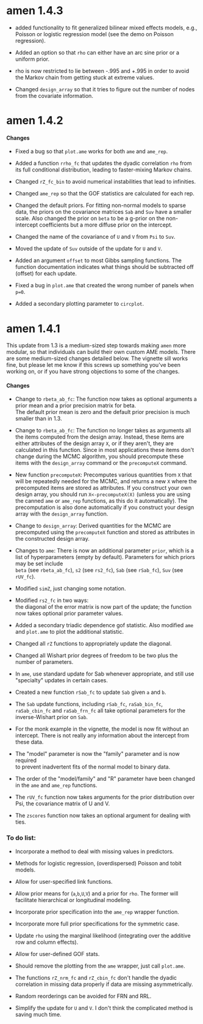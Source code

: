 # amen 1.4.3 

* added functionality to fit generalized bilinear mixed effects models, e.g., Poisson or logistic regression model (see the demo on Poisson regression). 

* Added an option so that `rho` can either have an arc sine prior or a uniform prior. 

* rho is now restricted to lie between -.995 and +.995 in order to avoid the Markov chain from getting stuck at extreme values.  

* Changed `design_array` so that it tries to figure out the number of nodes from the covariate information. 


# amen 1.4.2 

#### Changes 

* Fixed a bug so that `plot.ame` works for both `ame` and `ame_rep`. 

* Added a function `rrho_fc` that updates the dyadic correlation `rho` from its full conditional distribution, leading to faster-mixing Markov chains. 

* Changed `rZ_fc_bin` to avoid numerical instabilities that lead to infinities. 

* Changed `ame_rep` so that the GOF statistics are calculated for each rep. 

* Changed the default priors. For fitting non-normal models to sparse 
data, the priors on the covariance matrices `Sab` and `Suv` have a smaller
scale. Also changed the prior on `beta` to be a g-prior on the non-intercept 
coefficients but a more diffuse prior on the intercept. 

* Changed the name of the covariance of `U` and `V` from  `Psi` to `Suv`. 

* Moved the update of `Suv` outside of the update for `U` and `V`. 

* Added an argument `offset` to most Gibbs sampling functions. The function documentation indicates what things should be subtracted off (offset) for each update. 

* Fixed a bug in `plot.ame` that created the wrong number of panels when `p=0`.

* Added a secondary plotting parameter to  `circplot`.




# amen 1.4.1

This update from 1.3 is a medium-sized step towards making 
`amen` more modular, so that individuals can build 
their own custom AME models. 
There are some medium-sized changes detailed below. 
The vignette sill works fine, but please let me know 
if this screws up something you've been working on, 
or if you have strong objections to some of the changes. 

#### Changes    
     
* Change to `rbeta_ab_fc`: The function now takes as optional 
  arguments a prior mean
  and a prior precision matrix for beta.    
  The default prior mean is zero and the default prior
  precision is much smaller than in 1.3.   

* Change to `rbeta_ab_fc`: The function no longer takes as arguments all the 
      items  computed from the design array. Instead, these items 
      are either attributes of the design array `X`, or if 
      they aren't, they are calculated in this function. Since
      in most applications these items don't change during the
      MCMC algorithm, you should precompute these items
      with the `design_array` command or the `precomputeX`
      command. 

* New function `precomputeX`: Precomputes various quantities 
   from `X` that will be repeatedly needed for the MCMC, and 
   returns a new `X` where the precomputed items are stored 
   as attributes. If you construct your own design array, you 
   should run `X<-precomputeX(X)` (unless you are using the 
   canned `ame` or `ame_rep` functions, as this do it 
   automatically). The precomputation is also done automatically
   if you construct your design array with the `design_array` 
   function.  

* Change to `design_array`: Derived quantities for the MCMC 
   are precomputed using the `precomputeX` function and stored 
   as attributes in the constructed design array.  

* Changes to `ame`: There is now an additional parameter 
   `prior`, which is a list of hyperparameters (empty by default). 
   Parameters for which priors may be set include    
   `beta` (see `rbeta_ab_fc`), 
   `s2` (see `rs2_fc`),
   `Sab` (see `rSab_fc`),
   `Suv` (see `rUV_fc`).  

* Modified `simZ`, just changing some notation. 

* Modified `rs2_fc` in two ways:     
  the diagonal of the error matrix is now part of the update;
  the function now takes optional prior parameter values.  
 
* Added a secondary triadic dependence gof statistic. Also 
   modified `ame` and `plot.ame` to plot the additional statistic. 

* Changed all `rZ` functions to appropriately update the diagonal. 

* Changed all Wishart prior degrees of freedom to be two plus the number of parameters. 

* In `ame`, use standard update for Sab whenever appropriate, and still use "specialty" updates in certain cases. 

* Created a new function `rSab_fc` to update `Sab` given `a` and `b`. 

* The `Sab` update functions, including `rSab_fc`, `raSab_bin_fc`,
    `raSab_cbin_fc` and `raSab_frn_fc` all take optional parameters 
    for the inverse-Wishart prior on `Sab`. 

* For the monk example in the vignette, the model is now fit without 
    an intercept. There is not really any information about the 
    intercept from these data. 

* The "model" parameter is now the "family" parameter and is now required  
    to prevent inadvertent fits of the normal model to binary data. 

* The order of the "model/family" and "R" parameter have been changed in the 
     `ame` and `ame_rep` functions. 

* The `rUV_fc` function now takes arguments for the prior distribution 
    over Psi, the covariance matrix of U and V. 

* The `zscores` function now takes an optional argument for dealing with ties. 

### To do list:

* Incorporate a method to deal with missing values in predictors. 

* Methods for logistic regression, (overdispersed) Poisson and tobit models. 

* Allow for user-specified link functions. 

* Allow prior means for (`a`,`b`,`U`,`V`) and a prior for `rho`. 
   The former will facilitate hierarchical or longitudinal modeling. 

* Incorporate prior specification into the `ame_rep` wrapper function. 

* Incorporate more full prior specifications for the symmetric case. 

* Update `rho` using the marginal likelihood (integrating over the 
   additive row and column effects).   

* Allow for user-defined GOF stats.  

* Should remove the plotting from the `ame` wrapper, just call `plot.ame`. 

* The functions `rZ_nrm_fc` and `rZ_cbin_fc` don't handle the dyadic 
   correlation in missing data properly if data are missing 
   asymmetrically.

* Random reorderings can be avoided for FRN and RRL. 

* Simplify the update for `U` and `V`. I don't think the complicated 
    method is saving much time. 


